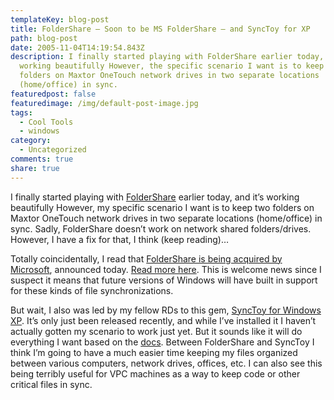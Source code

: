```yaml
---
templateKey: blog-post
title: FolderShare — Soon to be MS FolderShare — and SyncToy for XP
path: blog-post
date: 2005-11-04T14:19:54.843Z
description: I finally started playing with FolderShare earlier today, and it’s
  working beautifully However, the specific scenario I want is to keep two
  folders on Maxtor OneTouch network drives in two separate locations
  (home/office) in sync.
featuredpost: false
featuredimage: /img/default-post-image.jpg
tags:
  - Cool Tools
  - windows
category:
  - Uncategorized
comments: true
share: true
---
```

<!--StartFragment-->

I finally started playing with [FolderShare](https://www.foldershare.com/) earlier today, and it’s working beautifully However, my specific scenario I want is to keep two folders on Maxtor OneTouch network drives in two separate locations (home/office) in sync. Sadly, FolderShare doesn’t work on network shared folders/drives. However, I have a fix for that, I think (keep reading)…

Totally coincidentally, I read that [FolderShare is being acquired by Microsoft](https://www.foldershare.com/info/company/aboutUs.php), announced today. [Read more here](https://www.foldershare.com/info/company/aboutUs.php). This is welcome news since I suspect it means that future versions of Windows will have built in support for these kinds of file synchronizations.

But wait, I also was led by my fellow RDs to this gem, [SyncToy for Windows XP](http://www.microsoft.com/downloads/info.aspx?na=40&p=1&SrcDisplayLang=en&SrcCategoryId=&SrcFamilyId=49818CF1-2287-40EA-8A6F-57BD8695F23D&u=http%3a%2f%2fwww.microsoft.com%2fdownloads%2fdetails.aspx%3fFamilyId%3dE0FC1154-C975-4814-9649-CCE41AF06EB7%26displaylang%3den). It’s only just been released recently, and while I’ve installed it I haven’t actually gotten my scenario to work just yet. But it sounds like it will do everything I want based on the [docs](http://www.microsoft.com/downloads/info.aspx?na=40&p=1&SrcDisplayLang=en&SrcCategoryId=&SrcFamilyId=E0FC1154-C975-4814-9649-CCE41AF06EB7&u=http%3a%2f%2fwww.microsoft.com%2fdownloads%2fdetails.aspx%3fFamilyId%3d49818CF1-2287-40EA-8A6F-57BD8695F23D%26displaylang%3den). Between FolderShare and SyncToy I think I’m going to have a much easier time keeping my files organized between various computers, network drives, offices, etc. I can also see this being terribly useful for VPC machines as a way to keep code or other critical files in sync.

<!--EndFragment-->